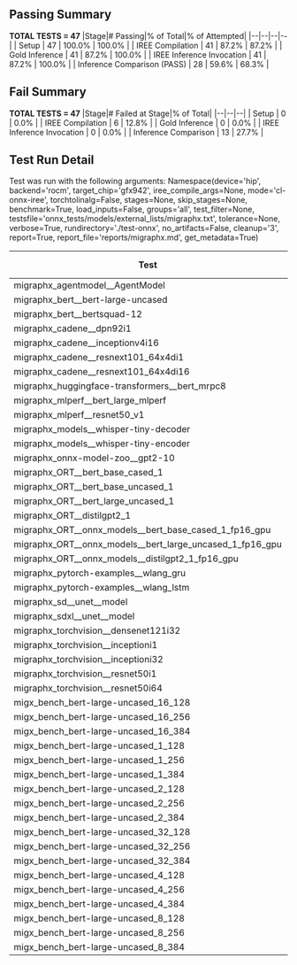 ## Passing Summary

**TOTAL TESTS = 47**
|Stage|# Passing|% of Total|% of Attempted|
|--|--|--|--|
| Setup | 47 | 100.0% | 100.0% |
| IREE Compilation | 41 | 87.2% | 87.2% |
| Gold Inference | 41 | 87.2% | 100.0% |
| IREE Inference Invocation | 41 | 87.2% | 100.0% |
| Inference Comparison (PASS) | 28 | 59.6% | 68.3% |
## Fail Summary

**TOTAL TESTS = 47**
|Stage|# Failed at Stage|% of Total|
|--|--|--|
| Setup | 0 | 0.0% |
| IREE Compilation | 6 | 12.8% |
| Gold Inference | 0 | 0.0% |
| IREE Inference Invocation | 0 | 0.0% |
| Inference Comparison | 13 | 27.7% |
## Test Run Detail
Test was run with the following arguments:
Namespace(device='hip', backend='rocm', target_chip='gfx942', iree_compile_args=None, mode='cl-onnx-iree', torchtolinalg=False, stages=None, skip_stages=None, benchmark=True, load_inputs=False, groups='all', test_filter=None, testsfile='onnx_tests/models/external_lists/migraphx.txt', tolerance=None, verbose=True, rundirectory='./test-onnx', no_artifacts=False, cleanup='3', report=True, report_file='reports/migraphx.md', get_metadata=True)

| Test | Exit Status | Mean Benchmark Time (ms) | Notes |
|--|--|--|--|
| migraphx_agentmodel__AgentModel | compilation | None | |
| migraphx_bert__bert-large-uncased | PASS | 19.256074503236622 | |
| migraphx_bert__bertsquad-12 | compilation | None | |
| migraphx_cadene__dpn92i1 | Numerics | 42.46885978500359 | |
| migraphx_cadene__inceptionv4i16 | PASS | 148.32093516985574 | |
| migraphx_cadene__resnext101_64x4di1 | Numerics | 114.36468305894068 | |
| migraphx_cadene__resnext101_64x4di16 | Numerics | 613.1635434770335 | |
| migraphx_huggingface-transformers__bert_mrpc8 | PASS | 7.2201960039052615 | |
| migraphx_mlperf__bert_large_mlperf | Numerics | 23.9084620489043 | |
| migraphx_mlperf__resnet50_v1 | compilation | None | |
| migraphx_models__whisper-tiny-decoder | PASS | 33.66230671914915 | |
| migraphx_models__whisper-tiny-encoder | Numerics | 142.01111746951938 | |
| migraphx_onnx-model-zoo__gpt2-10 | compilation | None | |
| migraphx_ORT__bert_base_cased_1 | PASS | 99.33420510164326 | |
| migraphx_ORT__bert_base_uncased_1 | PASS | 99.39652965182347 | |
| migraphx_ORT__bert_large_uncased_1 | PASS | 500.6697837573786 | |
| migraphx_ORT__distilgpt2_1 | PASS | 52.815037552649386 | |
| migraphx_ORT__onnx_models__bert_base_cased_1_fp16_gpu | Numerics | 61.21921080700826 | |
| migraphx_ORT__onnx_models__bert_large_uncased_1_fp16_gpu | Numerics | 291.2191986106336 | |
| migraphx_ORT__onnx_models__distilgpt2_1_fp16_gpu | Numerics | 43.20573938700059 | |
| migraphx_pytorch-examples__wlang_gru | PASS | 16.03312298034628 | |
| migraphx_pytorch-examples__wlang_lstm | PASS | 5.805858551386354 | |
| migraphx_sd__unet__model | compilation | None | |
| migraphx_sdxl__unet__model | compilation | None | |
| migraphx_torchvision__densenet121i32 | Numerics | 75.22255421995564 | |
| migraphx_torchvision__inceptioni1 | PASS | 40.49843829125167 | |
| migraphx_torchvision__inceptioni32 | PASS | 98.79736992574873 | |
| migraphx_torchvision__resnet50i1 | Numerics | 11.344007101230403 | |
| migraphx_torchvision__resnet50i64 | Numerics | 188.98129917215556 | |
| migx_bench_bert-large-uncased_16_128 | PASS | 35.38586120121181 | |
| migx_bench_bert-large-uncased_16_256 | PASS | 58.39825693207482 | |
| migx_bench_bert-large-uncased_16_384 | Numerics | 100.21731745520675 | |
| migx_bench_bert-large-uncased_1_128 | PASS | 27.021350275817102 | |
| migx_bench_bert-large-uncased_1_256 | PASS | 13.283428979112104 | |
| migx_bench_bert-large-uncased_1_384 | PASS | 19.433676170323178 | |
| migx_bench_bert-large-uncased_2_128 | PASS | 12.645366324466607 | |
| migx_bench_bert-large-uncased_2_256 | PASS | 13.34673060549411 | |
| migx_bench_bert-large-uncased_2_384 | PASS | 33.45194750484855 | |
| migx_bench_bert-large-uncased_32_128 | PASS | 70.77976108218232 | |
| migx_bench_bert-large-uncased_32_256 | PASS | 111.0107144858274 | |
| migx_bench_bert-large-uncased_32_384 | Numerics | 159.23460266397643 | |
| migx_bench_bert-large-uncased_4_128 | PASS | 14.23368191498579 | |
| migx_bench_bert-large-uncased_4_256 | PASS | 39.9793702798585 | |
| migx_bench_bert-large-uncased_4_384 | PASS | 26.697710604191972 | |
| migx_bench_bert-large-uncased_8_128 | PASS | 31.425323740889624 | |
| migx_bench_bert-large-uncased_8_256 | PASS | 89.17887983843684 | |
| migx_bench_bert-large-uncased_8_384 | PASS | 46.68470782538255 | |
